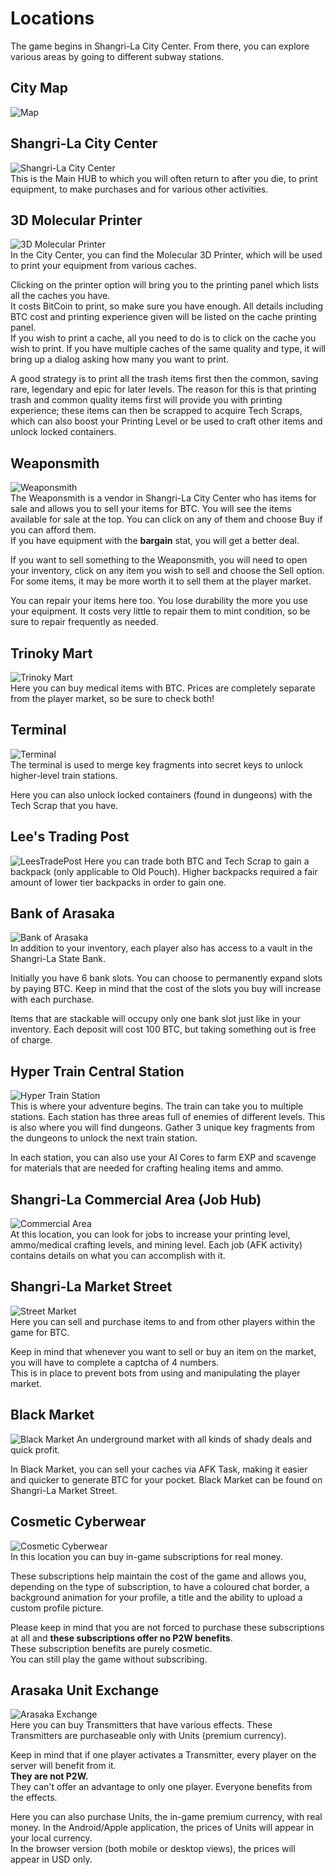 # Locations
The game begins in Shangri-La City Center. From there, you can explore various areas by going to different subway stations. 

## City Map

![Map](/resources/mobile-tutorial/Map.png)

## Shangri-La City Center  
![Shangri-La City Center](/resources/mobile-tutorial/Shangri-LaCityCenter.png)  
This is the Main HUB to which you will often return to after you die, to print equipment, to make purchases and for various other activities.

## 3D Molecular Printer  
![3D Molecular Printer](/resources/mobile-tutorial/Molecular3DPrinter.png)  
In the City Center, you can find the Molecular 3D Printer, which will be used to print your equipment from various caches.

Clicking on the printer option will bring you to the printing panel which lists all the caches you have.  
It costs BitCoin to print, so make sure you have enough. All details including BTC cost and printing experience given will be listed on the cache printing panel.  
If you wish to print a cache, all you need to do is to click on the cache you wish to print. If you have multiple caches of the same quality and type, it will bring up a dialog asking how many you want to print.  

A good strategy is to print all the trash items first then the common, saving rare, legendary and epic for later levels. The reason for this is that printing trash and common quality items first will provide you with printing experience; these items can then be scrapped to acquire Tech Scraps, which can also boost your Printing Level or be used to craft other items and unlock locked containers.

## Weaponsmith  
![Weaponsmith](/resources/mobile-tutorial/WeaponSmith.png)  
The Weaponsmith is a vendor in Shangri-La City Center who has items for sale and allows you to sell your items for BTC. You will see the items available for sale at the top. You can click on any of them and choose Buy if you can afford them.  
If you have equipment with the **bargain** stat, you will get a better deal.  

If you want to sell something to the Weaponsmith, you will need to open your inventory, click on any item you wish to sell and choose the Sell option. For some items, it may be more worth it to sell them at the player market.

You can repair your items here too. You lose durability the more you use your equipment. It costs very little to repair them to mint condition, so be sure to repair frequently as needed.

## Trinoky Mart  
![Trinoky Mart](/resources/mobile-tutorial/TrinokyMart.png)  
Here you can buy medical items with BTC. Prices are completely separate from the player market, so be sure to check both!  

## Terminal 
![Terminal](/resources/mobile-tutorial/Terminal.png)  
The terminal is used to merge key fragments into secret keys to unlock higher-level train stations.

Here you can also unlock locked containers (found in dungeons) with the Tech Scrap that you have.

## Lee's Trading Post
![LeesTradePost](/resources/mobile-tutorial/LeesTradingPost.png)
Here you can trade both BTC and Tech Scrap to gain a backpack (only applicable to Old Pouch). Higher backpacks required a fair amount of lower tier backpacks in order to gain one.

## Bank of Arasaka
![Bank of Arasaka](/resources/mobile-tutorial/BankOfArasaka.png)  
In addition to your inventory, each player also has access to a vault in the Shangri-La State Bank.

Initially you have 6 bank slots. You can choose to permanently expand slots by paying BTC. Keep in mind that the cost of the slots you buy will increase with each purchase.  

Items that are stackable will occupy only one bank slot just like in your inventory. Each deposit will cost 100 BTC, but taking something out is free of charge.  

## Hyper Train Central Station  
![Hyper Train Station](/resources/mobile-tutorial/HyperTrainCentralStation.png)  
This is where your adventure begins. The train can take you to multiple stations. Each station has three areas full of enemies of different levels. This is also where you will find dungeons. Gather 3 unique key fragments from the dungeons to unlock the next train station.  

In each station, you can also use your AI Cores to farm EXP and scavenge for materials that are needed for crafting healing items and ammo.

## Shangri-La Commercial Area (Job Hub)  
![Commercial Area](/resources/mobile-tutorial/Shangri-LaCommercialArea.png)  
At this location, you can look for jobs to increase your printing level, ammo/medical crafting levels, and mining level. Each job (AFK activity) contains details on what you can accomplish with it.

## Shangri-La Market Street  
![Street Market](/resources/mobile-tutorial/Shangri-LaMarketStreet.png)  
Here you can sell and purchase items to and from other players within the game for BTC.  

Keep in mind that whenever you want to sell or buy an item on the market, you will have to complete a captcha of 4 numbers.  
This is in place to prevent bots from using and manipulating the player market.

## Black Market
![Black Market](/resources/mobile-tutorial/BlackMarket.png)
An underground market with all kinds of shady deals and quick profit.

In Black Market, you can sell your caches via AFK Task, making it easier and quicker to generate BTC for your pocket.
Black Market can be found on Shangri-La Market Street.

## Cosmetic Cyberwear  
![Cosmetic Cyberwear](/resources/mobile-tutorial/CosmeticCyberwear.png)  
In this location you can buy in-game subscriptions for real money.  

These subscriptions help maintain the cost of the game and allows you, depending on the type of subscription, to have a coloured chat border, a background animation for your profile, a title and the ability to upload a custom profile picture.

Please keep in mind that you are not forced to purchase these subscriptions at all and **these subscriptions offer no P2W benefits**.  
These subscription benefits are purely cosmetic.  
You can still play the game without subscribing.

## Arasaka Unit Exchange
![Arasaka Exchange](/resources/mobile-tutorial/ArasakaUnitExchange.png)  
Here you can buy Transmitters that have various effects. These Transmitters are purchaseable only with Units (premium currency).  

Keep in mind that if one player activates a Transmitter, every player on the server will benefit from it.  
**They are not P2W.**  
They can't offer an advantage to only one player. Everyone benefits from the effects.  

Here you can also purchase Units, the in-game premium currency, with real money.
In the Android/Apple application, the prices of Units will appear in your local currency.  
In the browser version (both mobile or desktop views), the prices will appear in USD only.
